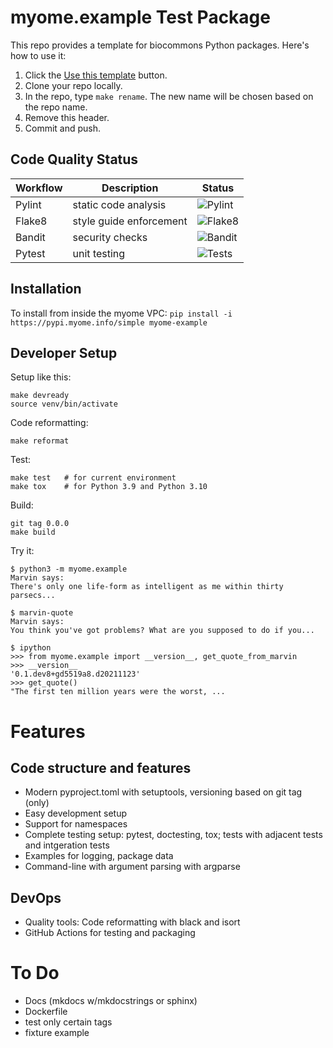 # myome.example Test Package

This repo provides a template for biocommons Python packages.  Here's how to use it:

1. Click the [Use this template](https://github.com/myome/example/generate) button.
1. Clone your repo locally.
1. In the repo, type `make rename`. The new name will be chosen based on the repo name.
1. Remove this header.
1. Commit and push.


## Code Quality Status

| Workflow | Description             | Status                                                                       |
|----------|-------------------------|------------------------------------------------------------------------------|
| Pylint   | static code analysis    | ![Pylint](https://github.com/myome/example/actions/workflows/pylint.yaml/badge.svg) |
| Flake8   | style guide enforcement | ![Flake8](https://github.com/myome/example/actions/workflows/flake8.yaml/badge.svg) |
| Bandit   | security checks         | ![Bandit](https://github.com/myome/example/actions/workflows/bandit.yaml/badge.svg) |
| Pytest   | unit testing            | ![Tests](https://github.com/myome/example/actions/workflows/pytest.yaml/badge.svg)  |

## Installation

To install from inside the myome VPC: ```pip install -i https://pypi.myome.info/simple myome-example```

## Developer Setup

Setup like this:

    make devready
    source venv/bin/activate

Code reformatting:

    make reformat

Test:

    make test   # for current environment
    make tox    # for Python 3.9 and Python 3.10

Build:

    git tag 0.0.0
    make build

Try it:

    $ python3 -m myome.example
    Marvin says:
    There's only one life-form as intelligent as me within thirty parsecs...
           
    $ marvin-quote 
    Marvin says:
    You think you've got problems? What are you supposed to do if you...
    
    $ ipython
    >>> from myome.example import __version__, get_quote_from_marvin
    >>> __version__
    '0.1.dev8+gd5519a8.d20211123'
    >>> get_quote()
    "The first ten million years were the worst, ...


# Features

## Code structure and features
* Modern pyproject.toml with setuptools, versioning based on git tag (only)
* Easy development setup
* Support for namespaces
* Complete testing setup: pytest, doctesting, tox; tests with adjacent
  tests and intgeration tests
* Examples for logging, package data
* Command-line with argument parsing with argparse

## DevOps
* Quality tools: Code reformatting with black and isort
* GitHub Actions for testing and packaging

# To Do

* Docs (mkdocs w/mkdocstrings or sphinx)
* Dockerfile
* test only certain tags
* fixture example
